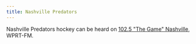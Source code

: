 ```yaml
---
title: Nashville Predators
---
```

Nashville Predators hockey can be heard on
[102.5 "The Game" Nashville](https://www.thegamenashville.com),
WPRT-FM.
